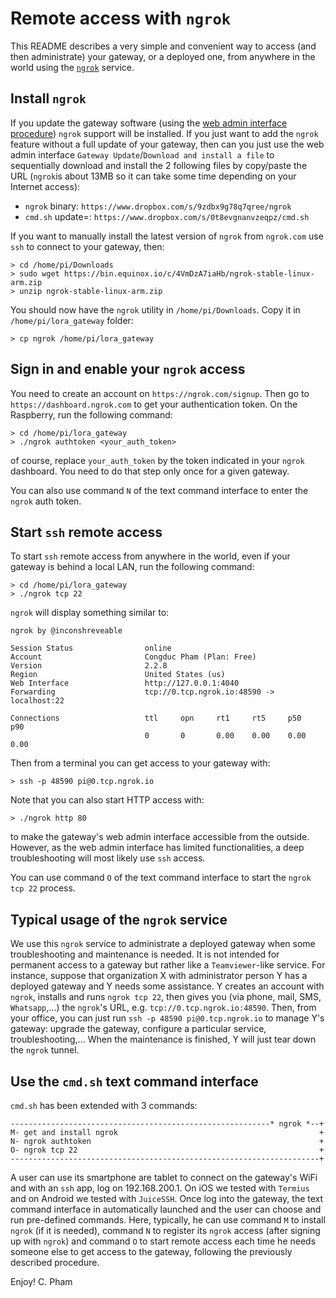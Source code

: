 Remote access with `ngrok`
==========================

This README describes a very simple and convenient way to access (and then administrate) your gateway, or a deployed one, from anywhere in the world using the [`ngrok`](https://ngrok.com/docs/2#getting-started) service.

Install `ngrok`
---------------

If you update the gateway software (using the [web admin interface procedure](https://github.com/CongducPham/LowCostLoRaGw#option-i)) `ngrok` support will be installed. If you just want to add the `ngrok` feature without a full update of your gateway, then can you just use the web admin interface `Gateway Update`/`Download and install a file` to sequentially download and install the 2 following files by copy/paste the URL (`ngrok`is about 13MB so it can take some time depending on your Internet access):

- `ngrok` binary: `https://www.dropbox.com/s/9zdbx9g78q7qree/ngrok`
- `cmd.sh` update=: `https://www.dropbox.com/s/0t8evgnanvzeqpz/cmd.sh`  

If you want to manually install the latest version of `ngrok` from `ngrok.com` use `ssh` to connect to your gateway, then:

	> cd /home/pi/Downloads
	> sudo wget https://bin.equinox.io/c/4VmDzA7iaHb/ngrok-stable-linux-arm.zip
	> unzip ngrok-stable-linux-arm.zip

You should now have the `ngrok` utility in `/home/pi/Downloads`. Copy it in `/home/pi/lora_gateway` folder:

	> cp ngrok /home/pi/lora_gateway

Sign in and enable your `ngrok` access
--------------------------------------

You need to create an account on `https://ngrok.com/signup`. Then go to `https://dashboard.ngrok.com` to get your authentication token. On the Raspberry, run the following command:

	> cd /home/pi/lora_gateway
	> ./ngrok authtoken <your_auth_token>
	
of course, replace `your_auth_token` by the token indicated in your `ngrok` dashboard. You need to do that step only once for a given gateway.

You can also use command `N` of the text command interface to enter the `ngrok` auth token.

Start `ssh` remote access
-------------------------

To start `ssh` remote access from anywhere in the world, even if your gateway is behind a local LAN, run the following command:

	> cd /home/pi/lora_gateway
	> ./ngrok tcp 22
	
`ngrok` will display something similar to:

	ngrok by @inconshreveable
	
	Session Status                online
	Account                       Congduc Pham (Plan: Free)
	Version                       2.2.8
	Region                        United States (us)
	Web Interface                 http://127.0.0.1:4040
	Forwarding                    tcp://0.tcp.ngrok.io:48590 -> localhost:22
	
	Connections                   ttl     opn     rt1     rt5     p50     p90
	                              0       0       0.00    0.00    0.00    0.00

Then from a terminal you can get access to your gateway with:

	> ssh -p 48590 pi@0.tcp.ngrok.io
	
Note that you can also start HTTP access with:

	> ./ngrok http 80
	
to make the gateway's web admin interface accessible from the outside. However, as the web admin interface has limited functionalities, a deep troubleshooting will most likely use `ssh` access.

You can use command `O` of the text command interface to start the `ngrok tcp 22` process.	 	

Typical usage of the `ngrok` service
------------------------------------

We use this `ngrok` service to administrate a deployed gateway when some troubleshooting and maintenance is needed. It is not intended for permanent access to a gateway but rather like a `Teamviewer`-like service. For instance, suppose that organization X with administrator person Y has a deployed gateway and Y needs some assistance. Y creates an account with `ngrok`, installs and runs `ngrok tcp 22`, then gives you (via phone, mail, SMS, `Whatsapp`,...) the `ngrok`'s URL, e.g. `tcp://0.tcp.ngrok.io:48590`. Then, from your office, you can just run `ssh -p 48590 pi@0.tcp.ngrok.io` to manage Y's gateway: upgrade the gateway, configure a particular service, troubleshooting,... When the maintenance is finished, Y will just tear down the `ngrok` tunnel.

Use the `cmd.sh` text command interface
---------------------------------------

`cmd.sh` has been extended with 3 commands:

	----------------------------------------------------------* ngrok *--+
	M- get and install ngrok                                             +
	N- ngrok authtoken                                                   +
	O- ngrok tcp 22                                                      + 
	---------------------------------------------------------------------+	
	
A user can use its smartphone are tablet to connect on the gateway's WiFi and with an `ssh` app, log on 192.168.200.1. On iOS we tested with `Termius` and on Android we tested with `JuiceSSH`.	Once log into the gateway, the text command interface in automatically launched and the user can choose and run pre-defined commands. Here, typically, he can use command `M` to install `ngrok` (if it is needed), command `N` to register its `ngrok` access (after signing up with `ngrok`) and command `O` to start remote access each time he needs someone else to get access to the gateway, following the previously described procedure. 
	
	
Enjoy!
C. Pham		